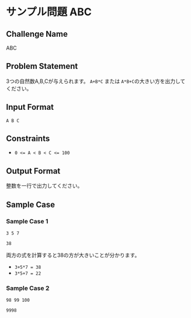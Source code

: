 # サンプル問題 ABC

## Challenge Name

ABC

## Problem Statement

3つの自然数A,B,Cが与えられます。
`A+B*C` または `A*B+C`の大きい方を出力してください。

## Input Format

```
A B C
```

## Constraints

- `0 <= A < B < C <= 100`

## Output Format

整数を一行で出力してください。

## Sample Case

### Sample Case 1

```
3 5 7
```

```
38
```

両方の式を計算すると38の方が大きいことが分かります。

- `3+5*7 = 38`
- `3*5+7 = 22`

### Sample Case 2

```
98 99 100
```

```
9998
```
